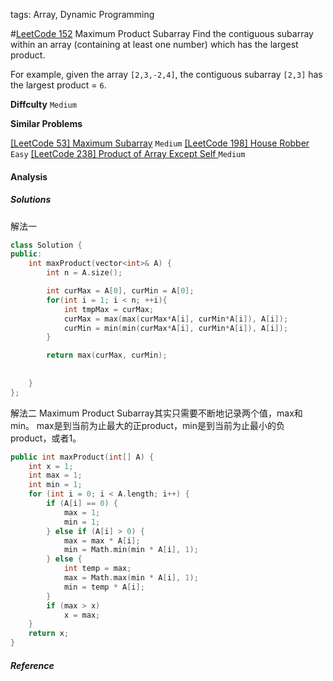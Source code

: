 tags: Array, Dynamic Programming

#[LeetCode 152] Maximum Product Subarray
Find the contiguous subarray within an array (containing at least one number) which has the largest product.

For example, given the array `[2,3,-2,4]`,
the contiguous subarray `[2,3]` has the largest product = `6`.


**Diffculty**
`Medium`

**Similar Problems**

[[LeetCode 53] Maximum Subarray]() `Medium`
[[LeetCode 198] House Robber]() `Easy`
[[LeetCode 238] Product of Array Except Self  ]() `Medium`

#### Analysis


##### Solutions

解法一

```cpp
class Solution {
public:
    int maxProduct(vector<int>& A) {
        int n = A.size();

        int curMax = A[0], curMin = A[0];
        for(int i = 1; i < n; ++i){
        	int tmpMax = curMax;
        	curMax = max(max(curMax*A[i], curMin*A[i]), A[i]);
        	curMin = min(min(curMax*A[i], curMin*A[i]), A[i]);
        }

        return max(curMax, curMin);
	    
	        
	}
};
```

解法二
Maximum Product Subarray其实只需要不断地记录两个值，max和min。
max是到当前为止最大的正product，min是到当前为止最小的负product，或者1。

```cpp
public int maxProduct(int[] A) {
    int x = 1;
    int max = 1;
    int min = 1;
    for (int i = 0; i < A.length; i++) {
        if (A[i] == 0) {
            max = 1;
            min = 1;
        } else if (A[i] > 0) {
            max = max * A[i];
            min = Math.min(min * A[i], 1);
        } else {
            int temp = max;
            max = Math.max(min * A[i], 1);
            min = temp * A[i];
        }
        if (max > x)
            x = max;
    }
    return x;
}
```

##### Reference

[LeetCode 152]:https://leetcode.com/problems/maximum-product-subarray
